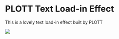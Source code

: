 # PLOTT Text Load-in Effect

This is a lovely text load-in effect built by PLOTT

![](https://media0.giphy.com/media/v1.Y2lkPTc5MGI3NjExcjFkZ2lsMjVkdjJvcndlejVkOGtwbGJobmhqY2RvOGswaTc4MDNtYSZlcD12MV9pbnRlcm5hbF9naWZfYnlfaWQmY3Q9Zw/cyEWZls4cGeJLJR67t/giphy.gif)

